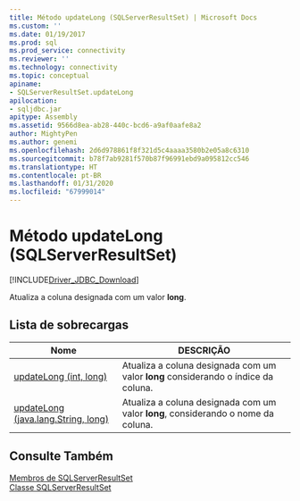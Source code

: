 ```yaml
---
title: Método updateLong (SQLServerResultSet) | Microsoft Docs
ms.custom: ''
ms.date: 01/19/2017
ms.prod: sql
ms.prod_service: connectivity
ms.reviewer: ''
ms.technology: connectivity
ms.topic: conceptual
apiname:
- SQLServerResultSet.updateLong
apilocation:
- sqljdbc.jar
apitype: Assembly
ms.assetid: 9566d8ea-ab28-440c-bcd6-a9af0aafe8a2
author: MightyPen
ms.author: genemi
ms.openlocfilehash: 2d6d978861f8f321d5c4aaaa3580b2e05a8c6310
ms.sourcegitcommit: b78f7ab9281f570b87f96991ebd9a095812cc546
ms.translationtype: HT
ms.contentlocale: pt-BR
ms.lasthandoff: 01/31/2020
ms.locfileid: "67999014"
---
```

# <a name="updatelong-method-sqlserverresultset"></a>Método updateLong (SQLServerResultSet)
[!INCLUDE[Driver_JDBC_Download](../../../includes/driver_jdbc_download.md)]

  Atualiza a coluna designada com um valor **long**.  
  
## <a name="overload-list"></a>Lista de sobrecargas  
  
|Nome|DESCRIÇÃO|  
|----------|-----------------|  
|[updateLong (int, long)](../../../connect/jdbc/reference/updatelong-method-int-long.md)|Atualiza a coluna designada com um valor **long** considerando o índice da coluna.|  
|[updateLong (java.lang.String, long)](../../../connect/jdbc/reference/updatelong-method-java-lang-string-long.md)|Atualiza a coluna designada com um valor **long**, considerando o nome da coluna.|  
  
## <a name="see-also"></a>Consulte Também  
 [Membros de SQLServerResultSet](../../../connect/jdbc/reference/sqlserverresultset-members.md)   
 [Classe SQLServerResultSet](../../../connect/jdbc/reference/sqlserverresultset-class.md)  
  
  
